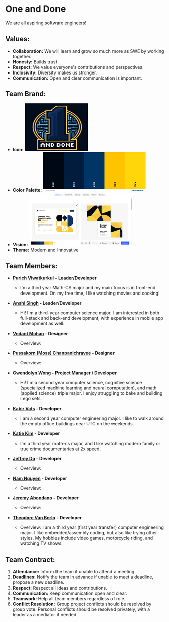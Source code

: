 # One and Done
We are all aspiring software engineers!

## Values:
- **Collaboration:** We will learn and grow so much more as SWE by working together.
- **Honesty:** Builds trust.
- **Respect:** We value everyone's contributions and perspectives.
- **Inclusivity:** Diversity makes us stronger.
- **Communication:** Open and clear communication is important.

## Team Brand:
- **Icon:** <img src="branding/icon.png" width="200" height="150">
- **Color Palette:** <img src="branding/colorpalette.png" width="325" height="125">
- **Vision:** <img src="branding/vision.png" width="325" height="170">
- **Theme:** Modern and Innovative

## Team Members:
- **[Purich Viwatkurkul](https://github.com/pviwatkurkul) - Leader/Developer**
  - I'm a third year Math-CS major and my main focus is in front-end development. On my free time, I like watching movies and cooking!

- **[Anshi Singh](https://anshisinghh.github.io/Personal-Portfolio/) - Leader/Developer**
  - Hi! I'm a third-year computer science major. I am interested in both full-stack and back-end development, with experience in mobile app development as well.

- **[Vedant Mohan](https://github.com/VedantMohann) - Designer**
  - Overview:

- **[Pussakorn (Moss) Chanpanichravee](https://github.com/PussakornCH) - Designer** 
  - Overview: 

- **[Gwendolyn Wong](https://github.com/gewnwong) - Project Manager / Developer** 
  - Hi! I'm a second year computer science, cognitive science (specialized machine learning and neural computation), and math (applied science) triple major. I enjoy struggling to bake and building Lego sets.

- **[Kabir Vats](https://github.com/kabir-vats) - Developer** 
  - I am a second year computer engineering major. I like to walk around the empty office buildings near UTC on the weekends. 

- **[Katie Kim](https://github.com/katieki) - Developer** 
  - I’m a third year math-cs major, and I like watching modern family or true crime documentaries at 2x speed.

- **[Jeffrey Do](https://github.com/Doughster) - Developer** 
  - Overview: 

- **[Nam Nguyen](https://github.com/afacade) - Developer**
  - Overview:

- **[Jeremy Abondano](https://github.com/Jabo10) - Developer** 
  - Overview: 

- **[Theodore Van Berlo](https://github.com/TheodoreVB) - Developer**
  - Overview: I am a third year (first year transfer) computer engineering major. I like embedded/assembly coding, but also like trying other styles. My hobbies include video games, motorcycle riding, and watching TV shows.
 
## Team Contract:
1. **Attendance:** Inform the team if unable to attend a meeting.
2. **Deadlines:** Notify the team in advance if unable to meet a deadline, propose a new deadline.
3. **Respect:** Respect all ideas and contributions.
4. **Communication:** Keep communication open and clear.
5. **Teamwork:** Help all team members regardless of role.
6. **Conflict Resolution:** Group project conflicts should be resolved by group vote. Personal conflicts should be resolved privately, with a leader as a mediator if needed.
